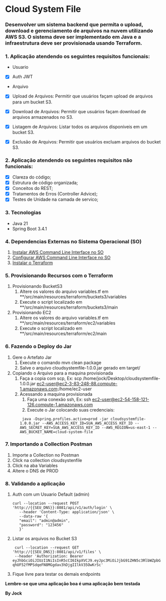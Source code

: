 # Cloud System File #
### Desenvolver um sistema backend que permita o upload, download e gerenciamento de arquivos na nuvem utilizando AWS S3. O sistema deve ser implementado em Java e a infraestrutura deve ser provisionada usando Terraform.

### 1. Aplicação atendendo os seguintes requisitos funcionais: 

- Usuario
* [x] Auth JWT

- Arquivo 
* [x] Upload de Arquivos: Permitir que usuários façam upload de arquivos para um bucket S3.
* [x] Download de Arquivos: Permitir que usuários façam download de arquivos armazenados no S3.
* [x] Listagem de Arquivos: Listar todos os arquivos disponíveis em um bucket S3.
* [x] Exclusão de Arquivos: Permitir que usuários excluam arquivos do bucket S3.


### 2. Aplicação atendendo os seguintes requisitos não funcionais: 

* [x] Clareza do código;
* [x] Estrutura de código organizada;
* [x] Conceitos do REST;
* [x] Tratamentos de Erros (Controller Advice);
* [X] Testes de Unidade na camada de servico;

### 3. Tecnologias 

- Java 21
- Spring Boot 3.4.1

### 4. Dependencias Externas no Sistema Operacional (SO)
1. [Instalar AWS Command Line Interface no SO](https://docs.aws.amazon.com/cli/v1/userguide/install-linux.html) 
2. [Configurar AWS Command Line Interface no SO](https://docs.aws.amazon.com/cli/v1/userguide/cli-configure-files.html)
3. [Instalar o Terraform](https://developer.hashicorp.com/terraform/install?product_intent=terraform)

### 5. Provisionando Recursos com o Terraform
1. Provisionando BucketS3
   1. Altere os valores do arquivo variables.tf em **/src/main/resources/terraform/buckets3/variables
   2. Execute o script localizado em **/src/main/resources/terraform/buckets3/main
2. Provisionando EC2
    1. Altere os valores do arquivo variables.tf em **/src/main/resources/terraform/ec2/variables
    2. Execute o script localizado em **/src/main/resources/terraform/ec2/main

### 6. Fazendo o Deploy do Jar
1. Gere o Artefato Jar 
   1. Execute o comando mvn clean package
   2. Salve o arquivo cloudsystemfile-1.0.0.jar gerado em target/
2. Copiando o Arquivo para a maquina provisionada
   1. Faça a copia com scp, Ex: scp /home/jock/Desktop/cloudsystemfile-1.0.0.jar ec2-user@ec2-3-83-248-88.compute-1.amazonaws.com:/home/ec2-user
   2. Acessando a maquina provisionada
      1. Faça uma conexão ssh, Ex: ssh ec2-user@ec2-54-158-121-126.compute-1.amazonaws.com
      2. Execute o Jar colocando suas credenciais: 
       ```shell
        java -Dspring.profiles.active=prod -jar cloudsystemfile-1.0.0.jar --AWS_ACCESS_KEY_ID=SUA_AWS_ACCESS_KEY_ID --AWS_SECRET_KEY=SUA_AWS_ACCESS_KEY_ID --AWS_REGION=us-east-1 --AWS_BUCKET_NAME=cloud-system-file
       ```
### 7. Importando a Collection Postman
1. Importe a Collection no Postman
2. Click na collection cloudsystenfile
3. Click na aba Variables
4. Altere o DNS de PROD

### 8. Validando a aplicação

1. Auth com um Usuario Default (admin)
   ```shell
   curl --location --request POST 'http://{{SEU_DNS}}:8081/api/v1/auth/login' \
      --header 'Content-Type: application/json' \
      --data-raw '{
      "email": "admin@admin",
      "password": "123456"
      }'
   ```
2. Listar os arquivos no Bucket S3
   ```shell
    curl --location --request GET 'http://{{SEU_DNS}}:8081/api/v1/files' \
    --header 'Authorization: Bearer eyJhbGciOiJIUzI1NiIsInR5cCI6IkpXVCJ9.eyJpc3MiOiJjbG91ZHN5c3RlbWZpbGUiLCJzdWIiOiJhZG1pbkBhZG1pbiIsInJvbGVzIjoiUk9MRV9BRE1JTixST0xFX1VTRVIiLCJleHAiOjE3MzY0OTcwMDB9.zR-qhUF52fMPSdqeFN8MGgdav3hDjgIIlkV35OwKrSc'
   ```
3. Fique livre para testar os demais endpoints

**Lembre-se que uma aplicação boa é uma aplicação bem testada**

**By Jock**







